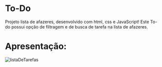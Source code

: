 # To-Do
Projeto lista de afazeres, desenvolvido com html, css e JavaScript!
Este To-do possui opção de filtragem e de busca de tarefa na lista de afazeres.
</br>
# Apresentação:

![listaDeTarefas](https://user-images.githubusercontent.com/95131108/188657306-d07091ab-fb5c-4968-979b-d56a6653aac6.jpg)
